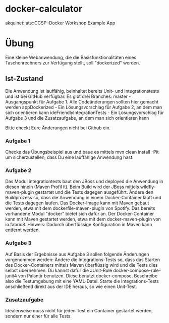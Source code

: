 # docker-calculator
akquinet::ats::CCSP::Docker Workshop Example App

# Übung
Eine kleine Webanwendung, die die Basisfunktionalitäten eines Taschenrechners zur Verfügung stellt, soll "dockerized" werden.

## Ist-Zustand
Die Anwendung ist lauffähig, beinhaltet bereits Unit- und Integrationstests und ist bei GitHub verfügbar. 
Es gibt drei Branches:
master - Ausgangspunkt für Aufgabe 1. Alle Codeänderungen sollten hier gemacht werden
appDockerized - Ein Lösungsvorschlag für Aufgabe 2, an dem man sich orientieren kann
ideFriendlyIntegrationTests - Ein Lösungsvorschlag für Aufgabe 3 und die Zusatzaufgabe, an dem man sich orientieren kann

Bitte checkt Eure Änderungen nicht bei Github ein.

### Aufgabe 1
Checke das Übungsbeispiel aus und baue es mittels mvn clean install -Pit um sicherzustellen, dass Du eine lauffähige Anwendung hast.

### Aufgabe 2
Das Modul integrationtests baut den JBoss und deployed die Anwendung in diesen hinein (Maven Profil it). Beim Build wird der JBoss mittels wildfly-maven-plugin gestartet und die Tests dagegen ausgeführt.
Ändere den Buildprozess so, dass die Anwendung in einem Docker-Container läuft und die Tests dagegen laufen.
Das Docker-Image kann mit Maven gebaut werden, etwa mit dem dockerfile-maven-plugin von Spotify. Das bereits vorhandene Modul "docker" bietet sich dafür an.
Der Docker-Container kann mit Maven gestartet werden, etwa mit dem docker-maven-plugin von io.fabric8.
Hinweis: Dadurch überflüssige Konfiguration in Maven kann entfernt werden.

### Aufgabe 3
Auf Basis der Ergebnisse aus Aufgabe 3 sollen folgende Änderungen vorgenommen werden:
Ändere die Integrations-Tests so, dass das Starten des Docker-Containers mittels Maven überflüssig wird und die Tests dies selbst übernehmen.
Du kannst dafür die JUnit-Rule docker-compose-rule-junit4 von Palantir benutzen. Diese benutzt docker-compose. Beschreibe also die Testumgebung mit eine YAML-Datei.
Starte die Integrations-Tests anschließend direkt aus der IDE heraus, so wie einen Unit-Test.

### Zusatzaufgabe
Idealerweise muss nicht für jeden Test ein Container gestartet werden, sondern nur einer für alle Tests.
